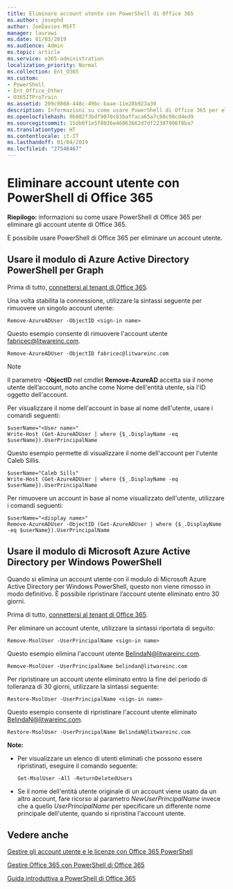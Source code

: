 ```yaml
---
title: Eliminare account utente con PowerShell di Office 365
ms.author: josephd
author: JoeDavies-MSFT
manager: laurawi
ms.date: 01/03/2019
ms.audience: Admin
ms.topic: article
ms.service: o365-administration
localization_priority: Normal
ms.collection: Ent_O365
ms.custom:
- PowerShell
- Ent_Office_Other
- O365ITProTrain
ms.assetid: 209c9868-448c-49bc-baae-11e28b923a39
description: Informazioni su come usare PowerShell di Office 365 per eliminare gli account utente di Office 365.
ms.openlocfilehash: 0b882f3bdf9070c83baffaca65a7c80c98cd4ed9
ms.sourcegitcommit: 15db0f1e5f8036e46063662d7df22387906f8ba7
ms.translationtype: HT
ms.contentlocale: it-IT
ms.lasthandoff: 01/04/2019
ms.locfileid: "27546467"
---
```

# <a name="delete-user-accounts-with-office-365-powershell"></a>Eliminare account utente con PowerShell di Office 365

**Riepilogo:** informazioni su come usare PowerShell di Office 365 per eliminare gli account utente di Office 365.
  
È possibile usare PowerShell di Office 365 per eliminare un account utente.

   
## <a name="use-the-azure-active-directory-powershell-for-graph-module"></a>Usare il modulo di Azure Active Directory PowerShell per Graph

Prima di tutto, [connettersi al tenant di Office 365](connect-to-office-365-powershell.md#connect-with-the-azure-active-directory-powershell-for-graph-module).

Una volta stabilita la connessione, utilizzare la sintassi seguente per rimuovere un singolo account utente:
  
```
Remove-AzureADUser -ObjectID <sign-in name>
```

Questo esempio consente di rimuovere l'account utente fabricec@litwareinc.com.
  
```
Remove-AzureADUser -ObjectID fabricec@litwareinc.com
```

> [!NOTE]
> Il parametro **-ObjectID** nel cmdlet **Remove-AzureAD** accetta sia il nome utente dell’account, noto anche come Nome dell'entità utente, sia l'ID oggetto dell'account.
  
Per visualizzare il nome dell'account in base al nome dell'utente, usare i comandi seguenti:
  
```
$userName="<User name>"
Write-Host (Get-AzureADUser | where {$_.DisplayName -eq $userName}).UserPrincipalName
```

Questo esempio permette di visualizzare il nome dell'account per l'utente Caleb Sillis.
  
```
$userName="Caleb Sills"
Write-Host (Get-AzureADUser | where {$_.DisplayName -eq $userName}).UserPrincipalName
```

Per rimuovere un account in base al nome visualizzato dell'utente, utilizzare i comandi seguenti:
  
```
$userName="<display name>"
Remove-AzureADUser -ObjectID (Get-AzureADUser | where {$_.DisplayName -eq $userName}).UserPrincipalName
```

## <a name="use-the-microsoft-azure-active-directory-module-for-windows-powershell"></a>Usare il modulo di Microsoft Azure Active Directory per Windows PowerShell

Quando si elimina un account utente con il modulo di Microsoft Azure Active Directory per Windows PowerShell, questo non viene rimosso in modo definitivo. È possibile ripristinare l’account utente eliminato entro 30 giorni.

Prima di tutto, [connettersi al tenant di Office 365](connect-to-office-365-powershell.md#connect-with-the-microsoft-azure-active-directory-module-for-windows-powershell).


Per eliminare un account utente, utilizzare la sintassi riportata di seguito:
  
```
Remove-MsolUser -UserPrincipalName <sign-in name>
```

Questo esempio elimina l'account utente BelindaN@litwareinc.com.
  
```
Remove-MsolUser -UserPrincipalName belindan@litwareinc.com
```

Per ripristinare un account utente eliminato entro la fine del periodo di tolleranza di 30 giorni, utilizzare la sintassi seguente:
  
```
Restore-MsolUser -UserPrincipalName <sign-in name>
```

Questo esempio consente di ripristinare l'account utente eliminato BelindaN@litwareinc.com.
  
```
Restore-MsolUser -UserPrincipalName BelindaN@litwareinc.com
```

 **Note:**
  
- Per visualizzare un elenco di utenti eliminati che possono essere ripristinati, eseguire il comando seguente:
    
  ```
  Get-MsolUser -All -ReturnDeletedUsers
  ```

- Se il nome dell'entità utente originale di un account viene usato da un altro account, fare ricorso al parametro _NewUserPrincipalName_ invece che a quello _UserPrincipalName_ per specificare un differente nome principale dell'utente, quando si ripristina l'account utente.


## <a name="see-also"></a>Vedere anche

[Gestire gli account utente e le licenze con Office 365 PowerShell](manage-user-accounts-and-licenses-with-office-365-powershell.md)
  
[Gestire Office 365 con PowerShell di Office 365](manage-office-365-with-office-365-powershell.md)
  
[Guida introduttiva a PowerShell di Office 365](getting-started-with-office-365-powershell.md)


